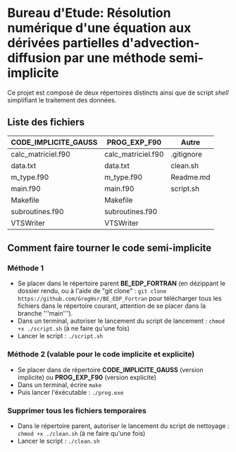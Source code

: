 # Bureau d'Etude: Résolution numérique d'une équation aux dérivées partielles d'advection-diffusion par une méthode semi-implicite 

Ce projet est composé de deux répertoires distincts ainsi que de script *shell* simplifiant le traitement des données.

## Liste des fichiers

| CODE_IMPLICITE_GAUSS | PROG_EXP_F90         | Autre      |
| -------------------- | ---------------------| ---------- |
| calc_matriciel.f90   | calc_matriciel.f90   | .gitignore |
| data.txt             | data.txt             | clean.sh   |
| m_type.f90           | m_type.f90           | Readme.md  |
| main.f90             | main.f90             | script.sh  |
| Makefile             | Makefile             |            |
| subroutines.f90      | subroutines.f90      |            |
| VTSWriter            | VTSWriter            |            |


## Comment faire tourner le code semi-implicite

### Méthode 1
- Se placer dans le répertoire parent **BE_EDP_FORTRAN** (en dézippant le dossier rendu, ou à l'aide de "git clone" : ``` git clone https://github.com/GregHsr/BE_EDP_Fortran ``` pour télécharger tous les fichiers dans le répertoire courant, attention de se placer dans la branche '''main''').
- Dans un terminal, autoriser le lancement du script de lancement : ``` chmod +x ./script.sh ``` (à ne faire qu'une fois)
- Lancer le script : ```./script.sh ```

### Méthode 2 (valable pour le code implicite et explicite)
- Se placer dans de répertoire **CODE_IMPLICITE_GAUSS** (version implicite) ou **PROG_EXP_F90** (version explicite)
- Dans un terminal, écrire  ``` make ```
- Puis lancer l'éxécutable : ``` ./prog.exe ```

### Supprimer tous les fichiers temporaires 
- Dans le répertoire parent, autoriser le lancement du script de nettoyage : ``` chmod +x ./clean.sh ``` (à ne faire qu'une fois)
- Lancer le script : ```./clean.sh ```

